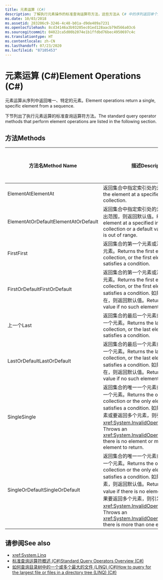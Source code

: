 ```yaml
---
title: 元素运算 (C#)
description: 了解执行元素操作的标准查询运算符方法，这些方法从 C# 中的序列返回单个元素。
ms.date: 10/03/2018
ms.assetid: 283206c9-3246-4c48-b01a-d9de409a7231
ms.openlocfilehash: 8cd34146a3b93205ec01ed128aacb79d566a03c6
ms.sourcegitcommit: 04022ca5d00b2074e1b1ffdbd76bec4950697c4c
ms.translationtype: HT
ms.contentlocale: zh-CN
ms.lasthandoff: 07/23/2020
ms.locfileid: "87105453"
---
```

# <a name="element-operations-c"></a><span data-ttu-id="6109b-103">元素运算 (C#)</span><span class="sxs-lookup"><span data-stu-id="6109b-103">Element Operations (C#)</span></span>

<span data-ttu-id="6109b-104">元素运算从序列中返回唯一、特定的元素。</span><span class="sxs-lookup"><span data-stu-id="6109b-104">Element operations return a single, specific element from a sequence.</span></span>  
  
 <span data-ttu-id="6109b-105">下节列出了执行元素运算的标准查询运算符方法。</span><span class="sxs-lookup"><span data-stu-id="6109b-105">The standard query operator methods that perform element operations are listed in the following section.</span></span>  
  
## <a name="methods"></a><span data-ttu-id="6109b-106">方法</span><span class="sxs-lookup"><span data-stu-id="6109b-106">Methods</span></span>  
  
|<span data-ttu-id="6109b-107">方法名</span><span class="sxs-lookup"><span data-stu-id="6109b-107">Method Name</span></span>|<span data-ttu-id="6109b-108">描述</span><span class="sxs-lookup"><span data-stu-id="6109b-108">Description</span></span>|<span data-ttu-id="6109b-109">C# 查询表达式语法</span><span class="sxs-lookup"><span data-stu-id="6109b-109">C# Query Expression Syntax</span></span>|<span data-ttu-id="6109b-110">详细信息</span><span class="sxs-lookup"><span data-stu-id="6109b-110">More Information</span></span>|  
|-----------------|-----------------|---------------------------------|----------------------|  
|<span data-ttu-id="6109b-111">ElementAt</span><span class="sxs-lookup"><span data-stu-id="6109b-111">ElementAt</span></span>|<span data-ttu-id="6109b-112">返回集合中指定索引处的元素。</span><span class="sxs-lookup"><span data-stu-id="6109b-112">Returns the element at a specified index in a collection.</span></span>|<span data-ttu-id="6109b-113">不适用。</span><span class="sxs-lookup"><span data-stu-id="6109b-113">Not applicable.</span></span>|<xref:System.Linq.Enumerable.ElementAt%2A?displayProperty=nameWithType><br /><br /> <xref:System.Linq.Queryable.ElementAt%2A?displayProperty=nameWithType>|  
|<span data-ttu-id="6109b-114">ElementAtOrDefault</span><span class="sxs-lookup"><span data-stu-id="6109b-114">ElementAtOrDefault</span></span>|<span data-ttu-id="6109b-115">返回集合中指定索引处的元素；如果索引超出范围，则返回默认值。</span><span class="sxs-lookup"><span data-stu-id="6109b-115">Returns the element at a specified index in a collection or a default value if the index is out of range.</span></span>|<span data-ttu-id="6109b-116">不适用。</span><span class="sxs-lookup"><span data-stu-id="6109b-116">Not applicable.</span></span>|<xref:System.Linq.Enumerable.ElementAtOrDefault%2A?displayProperty=nameWithType><br /><br /> <xref:System.Linq.Queryable.ElementAtOrDefault%2A?displayProperty=nameWithType>|  
|<span data-ttu-id="6109b-117">First</span><span class="sxs-lookup"><span data-stu-id="6109b-117">First</span></span>|<span data-ttu-id="6109b-118">返回集合的第一个元素或满足条件的第一个元素。</span><span class="sxs-lookup"><span data-stu-id="6109b-118">Returns the first element of a collection, or the first element that satisfies a condition.</span></span>|<span data-ttu-id="6109b-119">不适用。</span><span class="sxs-lookup"><span data-stu-id="6109b-119">Not applicable.</span></span>|<xref:System.Linq.Enumerable.First%2A?displayProperty=nameWithType><br /><br /> <xref:System.Linq.Queryable.First%2A?displayProperty=nameWithType>|  
|<span data-ttu-id="6109b-120">FirstOrDefault</span><span class="sxs-lookup"><span data-stu-id="6109b-120">FirstOrDefault</span></span>|<span data-ttu-id="6109b-121">返回集合的第一个元素或满足条件的第一个元素。</span><span class="sxs-lookup"><span data-stu-id="6109b-121">Returns the first element of a collection, or the first element that satisfies a condition.</span></span> <span data-ttu-id="6109b-122">如果此类元素不存在，则返回默认值。</span><span class="sxs-lookup"><span data-stu-id="6109b-122">Returns a default value if no such element exists.</span></span>|<span data-ttu-id="6109b-123">不适用。</span><span class="sxs-lookup"><span data-stu-id="6109b-123">Not applicable.</span></span>|<xref:System.Linq.Enumerable.FirstOrDefault%2A?displayProperty=nameWithType><br /><br /> <xref:System.Linq.Queryable.FirstOrDefault%2A?displayProperty=nameWithType><br /><br /> <xref:System.Linq.Queryable.FirstOrDefault%60%601%28System.Linq.IQueryable%7B%60%600%7D%29?displayProperty=nameWithType>|  
|<span data-ttu-id="6109b-124">上一个</span><span class="sxs-lookup"><span data-stu-id="6109b-124">Last</span></span>|<span data-ttu-id="6109b-125">返回集合的最后一个元素或满足条件的最后一个元素。</span><span class="sxs-lookup"><span data-stu-id="6109b-125">Returns the last element of a collection, or the last element that satisfies a condition.</span></span>|<span data-ttu-id="6109b-126">不适用。</span><span class="sxs-lookup"><span data-stu-id="6109b-126">Not applicable.</span></span>|<xref:System.Linq.Enumerable.Last%2A?displayProperty=nameWithType><br /><br /> <xref:System.Linq.Queryable.Last%2A?displayProperty=nameWithType>|  
|<span data-ttu-id="6109b-127">LastOrDefault</span><span class="sxs-lookup"><span data-stu-id="6109b-127">LastOrDefault</span></span>|<span data-ttu-id="6109b-128">返回集合的最后一个元素或满足条件的最后一个元素。</span><span class="sxs-lookup"><span data-stu-id="6109b-128">Returns the last element of a collection, or the last element that satisfies a condition.</span></span> <span data-ttu-id="6109b-129">如果此类元素不存在，则返回默认值。</span><span class="sxs-lookup"><span data-stu-id="6109b-129">Returns a default value if no such element exists.</span></span>|<span data-ttu-id="6109b-130">不适用。</span><span class="sxs-lookup"><span data-stu-id="6109b-130">Not applicable.</span></span>|<xref:System.Linq.Enumerable.LastOrDefault%2A?displayProperty=nameWithType><br /><br /> <xref:System.Linq.Queryable.LastOrDefault%2A?displayProperty=nameWithType>|  
|<span data-ttu-id="6109b-131">Single</span><span class="sxs-lookup"><span data-stu-id="6109b-131">Single</span></span>|<span data-ttu-id="6109b-132">返回集合的唯一一个元素或满足条件的唯一一个元素。</span><span class="sxs-lookup"><span data-stu-id="6109b-132">Returns the only element of a collection or the only element that satisfies a condition.</span></span> <span data-ttu-id="6109b-133">如果没有要返回的元素或要返回多个元素，则引发 <xref:System.InvalidOperationException>。</span><span class="sxs-lookup"><span data-stu-id="6109b-133">Throws an <xref:System.InvalidOperationException> if there is no element or more than one element to return.</span></span> |<span data-ttu-id="6109b-134">不适用。</span><span class="sxs-lookup"><span data-stu-id="6109b-134">Not applicable.</span></span>|<xref:System.Linq.Enumerable.Single%2A?displayProperty=nameWithType><br /><br /> <xref:System.Linq.Queryable.Single%2A?displayProperty=nameWithType>|  
|<span data-ttu-id="6109b-135">SingleOrDefault</span><span class="sxs-lookup"><span data-stu-id="6109b-135">SingleOrDefault</span></span>|<span data-ttu-id="6109b-136">返回集合的唯一一个元素或满足条件的唯一一个元素。</span><span class="sxs-lookup"><span data-stu-id="6109b-136">Returns the only element of a collection or the only element that satisfies a condition.</span></span> <span data-ttu-id="6109b-137">如果没有要返回的元素，则返回默认值。</span><span class="sxs-lookup"><span data-stu-id="6109b-137">Returns a default value if there is no element to return.</span></span> <span data-ttu-id="6109b-138">如果要返回多个元素，则引发 <xref:System.InvalidOperationException>。</span><span class="sxs-lookup"><span data-stu-id="6109b-138">Throws an <xref:System.InvalidOperationException> if there is more than one element to return.</span></span> |<span data-ttu-id="6109b-139">不适用。</span><span class="sxs-lookup"><span data-stu-id="6109b-139">Not applicable.</span></span>|<xref:System.Linq.Enumerable.SingleOrDefault%2A?displayProperty=nameWithType><br /><br /> <xref:System.Linq.Queryable.SingleOrDefault%2A?displayProperty=nameWithType>|  
  
## <a name="see-also"></a><span data-ttu-id="6109b-140">请参阅</span><span class="sxs-lookup"><span data-stu-id="6109b-140">See also</span></span>

- <xref:System.Linq>
- [<span data-ttu-id="6109b-141">标准查询运算符概述 (C#)</span><span class="sxs-lookup"><span data-stu-id="6109b-141">Standard Query Operators Overview (C#)</span></span>](./standard-query-operators-overview.md)
- [<span data-ttu-id="6109b-142">如何查询目录树中的一个或多个最大的文件 (LINQ) (C#)</span><span class="sxs-lookup"><span data-stu-id="6109b-142">How to query for the largest file or files in a directory tree (LINQ) (C#)</span></span>](./how-to-query-for-the-largest-file-or-files-in-a-directory-tree-linq.md)
